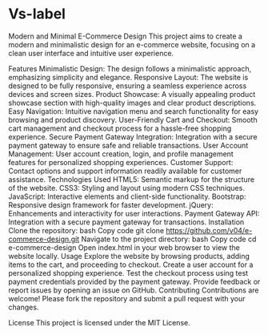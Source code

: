 # Vs-label
Modern and Minimal E-Commerce Design
This project aims to create a modern and minimalistic design for an e-commerce website, focusing on a clean user interface and intuitive user experience.

Features
Minimalistic Design: The design follows a minimalistic approach, emphasizing simplicity and elegance.
Responsive Layout: The website is designed to be fully responsive, ensuring a seamless experience across devices and screen sizes.
Product Showcase: A visually appealing product showcase section with high-quality images and clear product descriptions.
Easy Navigation: Intuitive navigation menu and search functionality for easy browsing and product discovery.
User-Friendly Cart and Checkout: Smooth cart management and checkout process for a hassle-free shopping experience.
Secure Payment Gateway Integration: Integration with a secure payment gateway to ensure safe and reliable transactions.
User Account Management: User account creation, login, and profile management features for personalized shopping experiences.
Customer Support: Contact options and support information readily available for customer assistance.
Technologies Used
HTML5: Semantic markup for the structure of the website.
CSS3: Styling and layout using modern CSS techniques.
JavaScript: Interactive elements and client-side functionality.
Bootstrap: Responsive design framework for faster development.
jQuery: Enhancements and interactivity for user interactions.
Payment Gateway API: Integration with a secure payment gateway for transactions.
Installation
Clone the repository:
bash
Copy code
git clone https://github.com/v04/e-commerce-design.git
Navigate to the project directory:
bash
Copy code
cd e-commerce-design
Open index.html in your web browser to view the website locally.
Usage
Explore the website by browsing products, adding items to the cart, and proceeding to checkout.
Create a user account for a personalized shopping experience.
Test the checkout process using test payment credentials provided by the payment gateway.
Provide feedback or report issues by opening an issue on GitHub.
Contributing
Contributions are welcome! Please fork the repository and submit a pull request with your changes.

License
This project is licensed under the MIT License.

